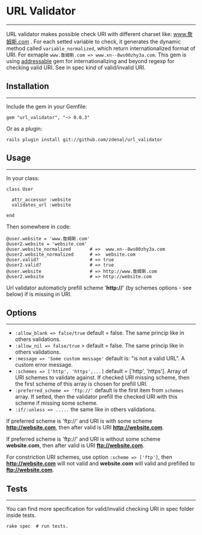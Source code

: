 # URL Validator #

---

URL validator makes possible check URI with different charset like: www.詹姆斯.com . For each setted variable to check, it generates the dynamic method called `variable_normalized`, which return internationalized format of URI. For exmaple `www.詹姆斯.com => www.xn--8ws00zhy3a.com`. This gem is using [addressable](http://github.com/sporkmonger/addressable) gem for internationalizing and beyond regexp for checking valid URI. See in spec kind of valid/invalid URI.

## Installation ##

---

Include the gem in your Gemfile:

    gem "url_validator", "~> 0.0.3"

Or as a plugin:

    rails plugin install git://github.com/zdenal/url_validator

## Usage ##

---

In your class:

    class User

      attr_accessor :website
      validates_url :website

    end

Then somewhere in code:

    @user.website = 'www.詹姆斯.com'
    @user2.website = 'website.com'
    @user.website_normalized       # =>  www.xn--8ws00zhy3a.com
    @user2.website_normalized      # =>  website.com
    @user.valid?                   # => true
    @user2.valid?                  # => true
    @user.website                  # => http://www.詹姆斯.com
    @user2.website                 # => http://website.com

Url validator automaticly prefill scheme '**http://**' (by schemes options - see below) if is missing in URI.

## Options ##

---

 * `:allow_blank => false/true`          default = false. The same princip like in others validations.
 * `:allow_nil => false/true` >          default = false. The same princip like in others validations.
 * `:message => 'Some custom message'`   default is: "is not a valid URL". A custom error message.
 * `:schemes => ['http', 'https',...]`   default = ['http', 'https']. Array of URI schemes to validate against. If checked URI missing scheme, then the first scheme of this array is chosen for prefill URI.
 *  `:preferred_scheme => 'ftp://'`     default is the first item from `schemes` array. If setted, then the validator prefill the checked URI with this scheme if missing some scheme.
 *  `:if/:unless => .....`               the same like in others validations.


If preferred scheme is 'ftp://' and URI is with some scheme **http://website.com**, then after valid is URI **http://website.com**.

If preferred scheme is 'ftp://' and URI is without some scheme **website.com**, then after valid is URI **ftp://website.com**.

For constriction URI schemes, use option `:scheme => ['ftp']`, then **http://website.com** will not valid and **website.com** will valid and prefilled to **ftp://website.com**.


## Tests ##

---

You can find more specification for valid/invalid checking URI in spec folder inside tests.

    rake spec  # run tests.

